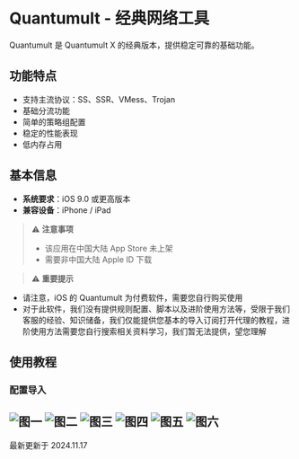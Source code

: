 # Quantumult - 经典网络工具

Quantumult 是 Quantumult X 的经典版本，提供稳定可靠的基础功能。

## 功能特点

- 支持主流协议：SS、SSR、VMess、Trojan
- 基础分流功能
- 简单的策略组配置
- 稳定的性能表现
- 低内存占用

## 基本信息

- **系统要求**：iOS 9.0 或更高版本
- **兼容设备**：iPhone / iPad

> ⚠️ **注意事项**
>
> - 该应用在中国大陆 App Store 未上架
> - 需要非中国大陆 Apple ID 下载

> ⚠️ **重要提示**

- 请注意，iOS 的 Quantumult 为付费软件，需要您自行购买使用
- 对于此软件，我们没有提供规则配置、脚本以及进阶使用方法等，受限于我们客服的经验、知识储备，我们仅能提供您基本的导入订阅打开代理的教程，进阶使用方法需要您自行搜索相关资料学习，我们暂无法提供，望您理解

## 使用教程

### 配置导入

![图一](Quantumult-01.png)
![图二](Quantumult-02.png)
![图三](Quantumult-03.png)
![图四](Quantumult-04.png)
![图五](Quantumult-05.png)
![图六](Quantumult-06.png)
---

最新更新于 2024.11.17
